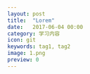 ```yaml
---
layout: post
title:  "Lorem"
date:   2017-06-04 00:00
category: 学习内容
icon: git
keywords: tag1, tag2
image: 1.png
preview: 0
---
```


